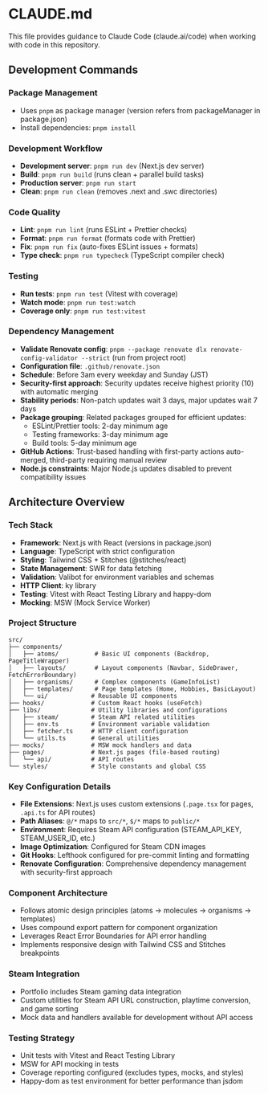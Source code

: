 # CLAUDE.md

This file provides guidance to Claude Code (claude.ai/code) when working with code in this repository.

## Development Commands

### Package Management

- Uses `pnpm` as package manager (version refers from packageManager in package.json)
- Install dependencies: `pnpm install`

### Development Workflow

- **Development server**: `pnpm run dev` (Next.js dev server)
- **Build**: `pnpm run build` (runs clean + parallel build tasks)
- **Production server**: `pnpm run start`
- **Clean**: `pnpm run clean` (removes .next and .swc directories)

### Code Quality

- **Lint**: `pnpm run lint` (runs ESLint + Prettier checks)
- **Format**: `pnpm run format` (formats code with Prettier)
- **Fix**: `pnpm run fix` (auto-fixes ESLint issues + formats)
- **Type check**: `pnpm run typecheck` (TypeScript compiler check)

### Testing

- **Run tests**: `pnpm run test` (Vitest with coverage)
- **Watch mode**: `pnpm run test:watch`
- **Coverage only**: `pnpm run test:vitest`

### Dependency Management

- **Validate Renovate config**: `pnpm --package renovate dlx renovate-config-validator --strict` (run from project root)
- **Configuration file**: `.github/renovate.json`
- **Schedule**: Before 3am every weekday and Sunday (JST)
- **Security-first approach**: Security updates receive highest priority (10) with automatic merging
- **Stability periods**: Non-patch updates wait 3 days, major updates wait 7 days
- **Package grouping**: Related packages grouped for efficient updates:
  - ESLint/Prettier tools: 2-day minimum age
  - Testing frameworks: 3-day minimum age
  - Build tools: 5-day minimum age
- **GitHub Actions**: Trust-based handling with first-party actions auto-merged, third-party requiring manual review
- **Node.js constraints**: Major Node.js updates disabled to prevent compatibility issues

## Architecture Overview

### Tech Stack

- **Framework**: Next.js with React (versions in package.json)
- **Language**: TypeScript with strict configuration
- **Styling**: Tailwind CSS + Stitches (@stitches/react)
- **State Management**: SWR for data fetching
- **Validation**: Valibot for environment variables and schemas
- **HTTP Client**: ky library
- **Testing**: Vitest with React Testing Library and happy-dom
- **Mocking**: MSW (Mock Service Worker)

### Project Structure

```text
src/
├── components/
│   ├── atoms/          # Basic UI components (Backdrop, PageTitleWrapper)
│   ├── layouts/        # Layout components (Navbar, SideDrawer, FetchErrorBoundary)
│   ├── organisms/      # Complex components (GameInfoList)
│   ├── templates/      # Page templates (Home, Hobbies, BasicLayout)
│   └── ui/            # Reusable UI components
├── hooks/             # Custom React hooks (useFetch)
├── libs/              # Utility libraries and configurations
│   ├── steam/         # Steam API related utilities
│   ├── env.ts         # Environment variable validation
│   ├── fetcher.ts     # HTTP client configuration
│   └── utils.ts       # General utilities
├── mocks/             # MSW mock handlers and data
├── pages/             # Next.js pages (file-based routing)
│   └── api/           # API routes
└── styles/            # Style constants and global CSS
```

### Key Configuration Details

- **File Extensions**: Next.js uses custom extensions (`.page.tsx` for pages, `.api.ts` for API routes)
- **Path Aliases**: `@/*` maps to `src/*`, `$/*` maps to `public/*`
- **Environment**: Requires Steam API configuration (STEAM_API_KEY, STEAM_USER_ID, etc.)
- **Image Optimization**: Configured for Steam CDN images
- **Git Hooks**: Lefthook configured for pre-commit linting and formatting
- **Renovate Configuration**: Comprehensive dependency management with security-first approach

### Component Architecture

- Follows atomic design principles (atoms → molecules → organisms → templates)
- Uses compound export pattern for component organization
- Leverages React Error Boundaries for API error handling
- Implements responsive design with Tailwind CSS and Stitches breakpoints

### Steam Integration

- Portfolio includes Steam gaming data integration
- Custom utilities for Steam API URL construction, playtime conversion, and game sorting
- Mock data and handlers available for development without API access

### Testing Strategy

- Unit tests with Vitest and React Testing Library
- MSW for API mocking in tests
- Coverage reporting configured (excludes types, mocks, and styles)
- Happy-dom as test environment for better performance than jsdom
